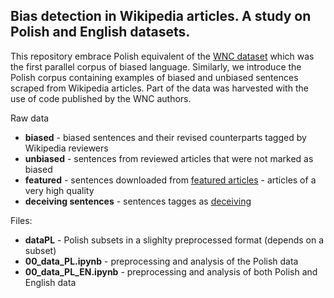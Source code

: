 ## Bias detection in Wikipedia articles. A study on Polish and English datasets.

This repository embrace Polish equivalent of the [WNC dataset](https://github.com/rpryzant/neutralizing-bias) which was the first parallel corpus of biased language. 
Similarly, we introduce the Polish corpus containing examples of biased and unbiased sentences scraped from Wikipedia articles. 
Part of the data was harvested with the use of code published by the WNC authors.

Raw data
- **biased** - biased sentences and their revised counterparts tagged by Wikipedia reviewers 
- **unbiased** - sentences from reviewed articles that were not marked as biased
- **featured** - sentences downloaded from [featured articles](https://pl.wikipedia.org/wiki/Wikipedia:Artyku%C5%82y_na_Medal) - articles of a very high quality
- **deceiving sentences** - sentences tagges as [deceiving](https://pl.wikipedia.org/wiki/Kategoria:Artyku%C5%82y_z_wyra%C5%BCeniami_zwodniczymi)

Files:
- **dataPL** - Polish subsets in a slighlty preprocessed format (depends on a subset)
- **00_data_PL.ipynb** - preprocessing and analysis of the Polish data
- **00_data_PL_EN.ipynb** - preprocessing and analysis of both Polish and English data

